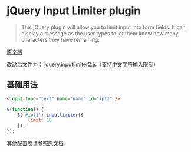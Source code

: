 # jQuery Input Limiter plugin

>This jQuery plugin will allow you to limit input into form fields. It can display a message as the user types to let them know how many characters they have remaining.

[原文档](http://rustyjeans.com/jquery-plugins/input-limiter/)

改动后文件为： jquery.inputlimiter2.js（支持中文字符输入限制）

## 基础用法

```html
<input tupe="text" name="name" id="ipt1" />
```


```js
$(function() {
	$('#ipt1').inputlimiter({
        limit: 10
    });
});
```

其他配置项请参照[原文档](http://rustyjeans.com/jquery-plugins/input-limiter/)。